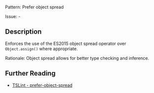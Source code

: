 Pattern: Prefer object spread

Issue: -

## Description

Enforces the use of the ES2015 object spread operator over `Object.assign()` where appropriate.  
  
Rationale: Object spread allows for better type checking and inference.

## Further Reading

* [TSLint - prefer-object-spread](https://palantir.github.io/tslint/rules/prefer-object-spread)